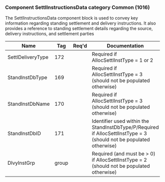 ### Component SettlInstructionsData category Common (1016)

The SettlInstructionsData component block is used to convey key information regarding standing settlement and delivery instructions. It also provides a reference to standing settlement details regarding the source, delivery instructions, and settlement parties

| Name              | Tag   | Req'd | Documentation                                                                                                       |
|-------------------|-------|----------|---------------------------------------------------------------------------------------------------------------------|
| SettlDeliveryType | 172   |       | Required if AllocSettlInstType = 1 or 2                                                                             |
| StandInstDbType   | 169   |       | Required if AllocSettlInstType = 3 (should not be populated otherwise)                                              |
| StandInstDbName   | 170   |       | Required if AllocSettlInstType = 3 (should not be populated otherwise)                                              |
| StandInstDbID     | 171   |       | Identifier used within the StandInstDbType/P/Required if AllocSettlInstType = 3 (should not be populated otherwise) |
| DlvyInstGrp       | group |       | Required (and must be > 0) if AllocSettlInstType = 2 (should not be populated otherwise)                            |

